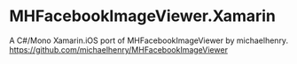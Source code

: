 # MHFacebookImageViewer.Xamarin
A C#/Mono Xamarin.iOS port of MHFacebookImageViewer by michaelhenry. https://github.com/michaelhenry/MHFacebookImageViewer
